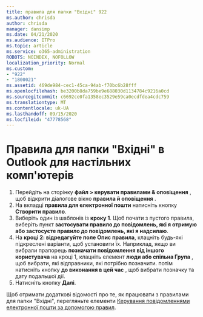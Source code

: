 ```yaml
---
title: правила для папки "Вхідні" 922
ms.author: chrisda
author: chrisda
manager: dansimp
ms.date: 04/21/2020
ms.audience: ITPro
ms.topic: article
ms.service: o365-administration
ROBOTS: NOINDEX, NOFOLLOW
localization_priority: Normal
ms.custom:
- "922"
- "1800021"
ms.assetid: 469de984-cec1-45ca-94ab-f70bc6b28fff
ms.openlocfilehash: be3200b8da759be9e688030d1134784c9216a0cd
ms.sourcegitcommit: c6692ce0fa1358ec3529e59ca0ecdfdea4cdc759
ms.translationtype: MT
ms.contentlocale: uk-UA
ms.lasthandoff: 09/15/2020
ms.locfileid: "47778568"
---
```

# <a name="inbox-rules-in-outlook-desktop"></a>Правила для папки "Вхідні" в Outlook для настільних комп'ютерів

1. Перейдіть на сторінку **файл > керувати правилами & оповіщення** , щоб відкрити діалогове вікно **правила й оповіщення** .
2. На вкладці **правила для електронної пошти** натисніть кнопку **Створити правило**.
3. Виберіть один із шаблонів із **кроку 1**. Щоб почати з пустого правила, виберіть пункт **застосувати правило до повідомлень, які я отримую або застосуєте правило до повідомлень, які я надсилаю**.
4. На **кроці 2: відредагуйте поле Опис правила**, клацніть будь-які підкреслені варіанти, щоб установити їх. Наприклад, якщо ви вибрали прапорець **позначати повідомлення від іншого користувача** на кроці 1, клацніть елемент **люди або спільна Група** , щоб вибрати, які відправники, які потрібно позначити. потім натисніть кнопку **до виконання в цей час** , щоб вибрати позначку та дату подальшої дії.
5. Натисніть кнопку **Далі**.

Щоб отримати додаткові відомості про те, як працювати з правилами для папки "Вхідні", перегляньте елементи [Керування повідомленнями електронної пошти за допомогою правил](https://support.office.com/article/manage-email-messages-by-using-rules-c24f5dea-9465-4df4-ad17-a50704d66c59).
